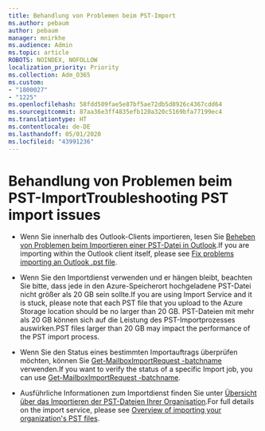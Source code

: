 ```yaml
---
title: Behandlung von Problemen beim PST-Import
ms.author: pebaum
author: pebaum
manager: mnirkhe
ms.audience: Admin
ms.topic: article
ROBOTS: NOINDEX, NOFOLLOW
localization_priority: Priority
ms.collection: Adm_O365
ms.custom:
- "1800027"
- "1225"
ms.openlocfilehash: 58fdd509fae5e87bf5ae72db5d8926c4367cdd64
ms.sourcegitcommit: 87aa36e3ff4835efb120a320c5169bfa77199ec4
ms.translationtype: HT
ms.contentlocale: de-DE
ms.lasthandoff: 05/01/2020
ms.locfileid: "43991236"
---
```

# <a name="troubleshooting-pst-import-issues"></a><span data-ttu-id="5be81-102">Behandlung von Problemen beim PST-Import</span><span class="sxs-lookup"><span data-stu-id="5be81-102">Troubleshooting PST import issues</span></span>

- <span data-ttu-id="5be81-103">Wenn Sie innerhalb des Outlook-Clients importieren, lesen Sie [Beheben von Problemen beim Importieren einer PST-Datei in Outlook](https://support.office.com/article/Fix-problems-importing-an-Outlook-pst-file-2d2e50dc-5c36-4ab2-ab50-f1be733b3d6e).</span><span class="sxs-lookup"><span data-stu-id="5be81-103">If you are importing within the Outlook client itself, please see [Fix problems importing an Outlook .pst file](https://support.office.com/article/Fix-problems-importing-an-Outlook-pst-file-2d2e50dc-5c36-4ab2-ab50-f1be733b3d6e).</span></span>

- <span data-ttu-id="5be81-104">Wenn Sie den Importdienst verwenden und er hängen bleibt, beachten Sie bitte, dass jede in den Azure-Speicherort hochgeladene PST-Datei nicht größer als 20 GB sein sollte.</span><span class="sxs-lookup"><span data-stu-id="5be81-104">If you are using Import Service and it is stuck, please note that each PST file that you upload to the Azure Storage location should be no larger than 20 GB.</span></span> <span data-ttu-id="5be81-105">PST-Dateien mit mehr als 20 GB können sich auf die Leistung des PST-Importprozesses auswirken.</span><span class="sxs-lookup"><span data-stu-id="5be81-105">PST files larger than 20 GB may impact the performance of the PST import process.</span></span>

- <span data-ttu-id="5be81-106">Wenn Sie den Status eines bestimmten Importauftrags überprüfen möchten, können Sie [Get-MailboxImportRequest -batchname](https://docs.microsoft.com/powershell/module/exchange/mailboxes/get-mailboximportrequest) verwenden.</span><span class="sxs-lookup"><span data-stu-id="5be81-106">If you want to verify the status of a specific Import job, you can use [Get-MailboxImportRequest -batchname](https://docs.microsoft.com/powershell/module/exchange/mailboxes/get-mailboximportrequest).</span></span>

- <span data-ttu-id="5be81-107">Ausführliche Informationen zum Importdienst finden Sie unter [Übersicht über das Importieren der PST-Dateien Ihrer Organisation](https://docs.microsoft.com/microsoft-365/compliance/importing-pst-files-to-office-365?view=o365-worldwide).</span><span class="sxs-lookup"><span data-stu-id="5be81-107">For full details on the import service, please see [Overview of importing your organization's PST files](https://docs.microsoft.com/microsoft-365/compliance/importing-pst-files-to-office-365?view=o365-worldwide).</span></span>

